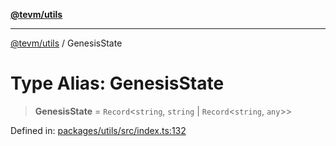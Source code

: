 [**@tevm/utils**](../README.md)

***

[@tevm/utils](../globals.md) / GenesisState

# Type Alias: GenesisState

> **GenesisState** = `Record`\<`string`, `string` \| `Record`\<`string`, `any`\>\>

Defined in: [packages/utils/src/index.ts:132](https://github.com/evmts/compiler/blob/main/packages/utils/src/index.ts#L132)
